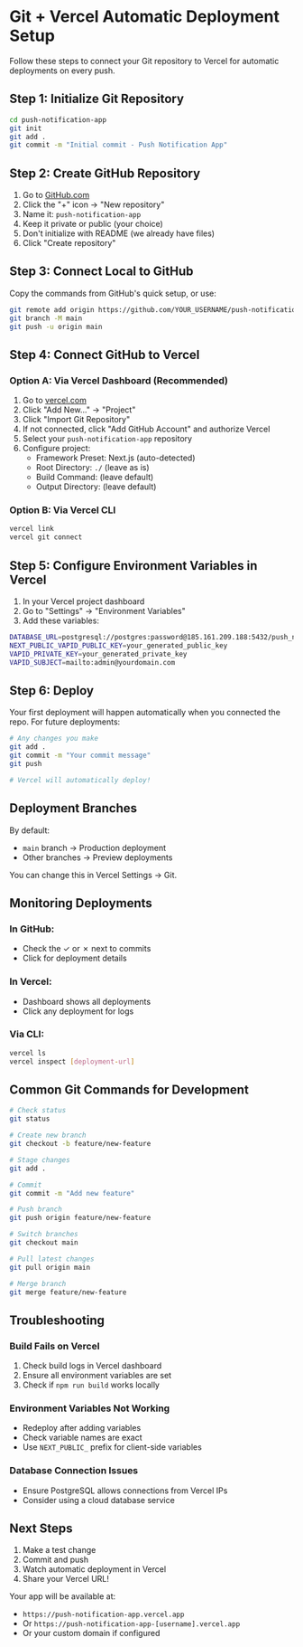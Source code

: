 # Git + Vercel Automatic Deployment Setup

Follow these steps to connect your Git repository to Vercel for automatic deployments on every push.

## Step 1: Initialize Git Repository

```bash
cd push-notification-app
git init
git add .
git commit -m "Initial commit - Push Notification App"
```

## Step 2: Create GitHub Repository

1. Go to [GitHub.com](https://github.com)
2. Click the "+" icon → "New repository"
3. Name it: `push-notification-app`
4. Keep it private or public (your choice)
5. Don't initialize with README (we already have files)
6. Click "Create repository"

## Step 3: Connect Local to GitHub

Copy the commands from GitHub's quick setup, or use:

```bash
git remote add origin https://github.com/YOUR_USERNAME/push-notification-app.git
git branch -M main
git push -u origin main
```

## Step 4: Connect GitHub to Vercel

### Option A: Via Vercel Dashboard (Recommended)

1. Go to [vercel.com](https://vercel.com)
2. Click "Add New..." → "Project"
3. Click "Import Git Repository"
4. If not connected, click "Add GitHub Account" and authorize Vercel
5. Select your `push-notification-app` repository
6. Configure project:
   - Framework Preset: Next.js (auto-detected)
   - Root Directory: `./` (leave as is)
   - Build Command: (leave default)
   - Output Directory: (leave default)

### Option B: Via Vercel CLI

```bash
vercel link
vercel git connect
```

## Step 5: Configure Environment Variables in Vercel

1. In your Vercel project dashboard
2. Go to "Settings" → "Environment Variables"
3. Add these variables:

```bash
DATABASE_URL=postgresql://postgres:password@185.161.209.188:5432/push_notifications
NEXT_PUBLIC_VAPID_PUBLIC_KEY=your_generated_public_key
VAPID_PRIVATE_KEY=your_generated_private_key
VAPID_SUBJECT=mailto:admin@yourdomain.com
```

## Step 6: Deploy

Your first deployment will happen automatically when you connected the repo. For future deployments:

```bash
# Any changes you make
git add .
git commit -m "Your commit message"
git push

# Vercel will automatically deploy!
```

## Deployment Branches

By default:
- `main` branch → Production deployment
- Other branches → Preview deployments

You can change this in Vercel Settings → Git.

## Monitoring Deployments

### In GitHub:
- Check the ✓ or ✗ next to commits
- Click for deployment details

### In Vercel:
- Dashboard shows all deployments
- Click any deployment for logs

### Via CLI:
```bash
vercel ls
vercel inspect [deployment-url]
```

## Common Git Commands for Development

```bash
# Check status
git status

# Create new branch
git checkout -b feature/new-feature

# Stage changes
git add .

# Commit
git commit -m "Add new feature"

# Push branch
git push origin feature/new-feature

# Switch branches
git checkout main

# Pull latest changes
git pull origin main

# Merge branch
git merge feature/new-feature
```

## Troubleshooting

### Build Fails on Vercel
1. Check build logs in Vercel dashboard
2. Ensure all environment variables are set
3. Check if `npm run build` works locally

### Environment Variables Not Working
- Redeploy after adding variables
- Check variable names are exact
- Use `NEXT_PUBLIC_` prefix for client-side variables

### Database Connection Issues
- Ensure PostgreSQL allows connections from Vercel IPs
- Consider using a cloud database service

## Next Steps

1. Make a test change
2. Commit and push
3. Watch automatic deployment in Vercel
4. Share your Vercel URL!

Your app will be available at:
- `https://push-notification-app.vercel.app`
- Or `https://push-notification-app-[username].vercel.app`
- Or your custom domain if configured
